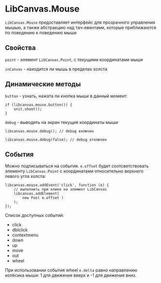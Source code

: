 LibCanvas.Mouse
===============

`LibCanvas.Mouse` предоставляет интерфейс для прозрачного управления мышью, а также абстракцию над тач-евентами, которые приближаются по поведению к поведению мыши

## Свойства

`point` - элемент `LibCanvas.Point`, с текущими координатами мыши

`inCanvas` - находится ли мышь в пределах холста

## Динамические методы

`button` - узнать, нажата ли кнопка мыши в данный момент:

	if (libcanvas.mouse.button()) {
		unit.shoot();
	}

`debug` - выводить на экран текущие координаты мыши

	libcanvas.mouse.debug(); // debug включен

	libcanvas.mouse.debug(false); // debug отключен

## События

Можно подписываться на события. `e.offset` будет соотсветствовать элементу `LibCanvas.Point` с координатами относительно верхнего левого угла холста:

	libcanvas.mouse.addEvent('click', function (e) {
		// выполнить при клике на элемент LibCanvas
		libcanvas.addElement(
			new Foo( e.offset )
		);
	});

Список доступных событий:

* click
* dblclick
* contextmenu
* down
* up
* move
* out
* wheel

При использовании события wheel `e.delta` равно направлению колёсика мыши: 1 для движения вверх и -1 для движения вниз.